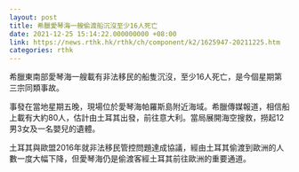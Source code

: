 ```yaml
---
layout: post
title: 希臘愛琴海一艘偷渡船沉沒至少16人死亡
date: 2021-12-25 15:14:22.000000000 +08:00
link: https://news.rthk.hk/rthk/ch/component/k2/1625947-20211225.htm
categories: rthk
---
```


希臘東南部愛琴海一艘載有非法移民的船隻沉沒，至少16人死亡，是今個星期第三宗同類事故。

事發在當地星期五晚，現場位於愛琴海帕羅斯島附近海域。希臘傳媒報道，相信船上載有大約80人，估計由土耳其出發，前往意大利。當局展開海空搜救，撈起12男3女及一名嬰兒的遺體。

土耳其與歐盟2016年就非法移民管控問題達成協議，經由土耳其偷渡到歐洲的人數一度大幅下降，但愛琴海仍是偷渡客經土耳其前往歐洲的重要通道。
